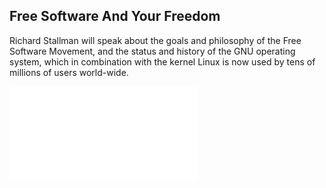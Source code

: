 ## Free Software And Your Freedom

Richard Stallman will speak about the goals and philosophy of the
Free Software Movement, and the status and history of the GNU
operating system, which in combination with the kernel Linux is
now used by tens of millions of users world-wide.

![Flyer](stallman-flyer.pdf)
